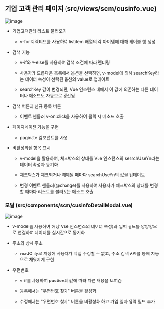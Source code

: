 ## 기업 고객 관리 페이지 (src/views/scm/cusinfo.vue)

![image](https://github.com/NayoungKim1212/vue_scm/assets/132897437/363549d3-97fc-47ef-94a5-70c4a4c5e070)


- 기업고객관리 리스트 불러오기
  
    - v-for 디렉티브를 사용하여 listitem 배열의 각 아이템에 대해 테이블 행 생성

- 검색 기능
  
    - v-if와 v-else를 사용하여 검색 조건에 따라 렌더링
      
    - 사용자가 드롭다운 목록에서 옵션을 선택하면, v-model에 의해  searchKey라는 데이터 속성이 선택된 옵션의 value로 업데이트
      
    - searchKey 값이 변경되면, Vue 인스턴스 내에서 이 값에 의존하는 다른 데이터나 메소드도 자동으로 갱신됨

- 검색 버튼과 신규 등록 버튼
  
    - 이벤트 핸들러 v-on:click을 사용하여 클릭 시 메소드 호출
    
- 페이지네이션 기능을 구현
  
    - paginate 컴포넌트를 사용
    
- 비활성화된 항목 표시
  
    - v-model을 활용하여, 체크박스의 상태를 Vue 인스턴스의 searchUseYn라는 데이터 속성과 동기화
      
    - 체크박스가 체크되거나 해제될 때마다 searchUseYn의 값을 업데이트
      
    - 변경 이벤트 핸들러(@change)를 사용하여 사용자가 체크박스의 상태를 변경할 때마다 리스트를 불러오는 메소드 호출

### 모달 (src/components/scm/cusinfoDetailModal.vue)

![image](https://github.com/NayoungKim1212/vue_scm/assets/132897437/b59c6a06-aa87-4755-a198-b8f30aa9ffa5)


- v-model을 사용하여 해당 Vue 인스턴스의 데이터 속성)과 입력 필드를 양방향으로 연결하여 데이터를 실시간으로 동기화
  
- 주소와 상세 주소
  
    - readOnly로 지정해 사용자가 직접 수정할 수 없고, 주소 검색 API를 통해 자동으로 채워지게 구현
      
- 우편번호
  
    - v-if를 사용하여  paction의 값에 따라 다른 내용을 보여줌
      
    - 등록에서는 "우편번호 찾기" 버튼을 활성화
      
    - 수정에서는 "우편번호 찾기" 버튼을 비활성화 하고 가입 일자 입력 필드 추가
